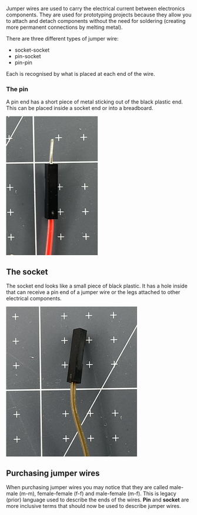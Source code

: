 Jumper wires are used to carry the electrical current between electronics components. They are used for prototyping projects because they allow you to attach and detach components without the need for soldering (creating more permanent connections by melting metal).

There are three different types of jumper wire:

+ socket-socket
+ pin-socket
+ pin-pin

Each is recognised by what is placed at each end of the wire. 

### The pin

A pin end has a short piece of metal sticking out of the black plastic end. This can be placed inside a socket end or into a breadboard. 

![The pin end of a jumper wire.](images/pin.png)

## The socket

The socket end looks like a small piece of black plastic. It has a hole inside that can receive a pin end of a jumper wire or the legs attached to other electrical components. 

![The socket end of a jumper wire.](images/socket.png)

## Purchasing jumper wires

When purchasing jumper wires you may notice that they are called male-male (m-m), female-female (f-f) and male-female (m-f). This is legacy (prior) language used to describe the ends of the wires. **Pin** and **socket** are more inclusive terms that should now be used to describe jumper wires. 